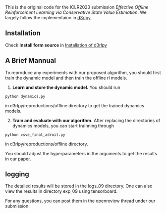 This is the original code for the ICLR2023 submission *Effective Offline Reinforcement Learning via Conservative State Value Estimation*.
We largely follow the implementaion in [d3rlpy](https://github.com/takuseno/d3rlpy/commit/1ac85b9955408b5e3e9f67ec6592828d8021885b).

## Installation
Check **Install form source** in [Installation of d3rlpy](https://d3rlpy.readthedocs.io/en/v1.1.1/installation.html)

## A Brief Mannual
To reproduce any experiments with our proposed algorithm, you should first train the dynamic model and then train the offline rl models. 

1. **Learn and store the dynamic model.** You should run
```
python dynamics.py
```
in d3rlpy/reproductions/offline directory to get the trained dynamics models.

2. **Train and evaluate with our algorithm.** After replacing the directories of dynamics models, you can start trainning through 
```
python csve_final_adroit.py 
```
in d3rlpy/reproductions/offline directory.

You should adjust the hyperparameters in the arguments to get the results in our paper.

## logging
The detailed results will be stored in the logs_09 directory. One can also view the results in directory exp_09 using tensorboard. 

For any questions, you can post them in the openreview thread under our submission.




